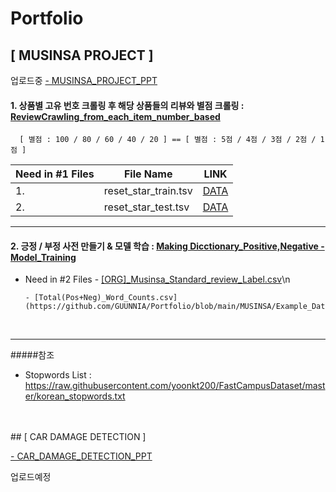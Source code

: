 # Portfolio

## [ MUSINSA PROJECT ] 
업로드중
[- MUSINSA_PROJECT_PPT](https://github.com/GUUNNIA/Portfolio/blob/main/MUSINSA/MUSINSA_PROJECT_PDF.pdf)

#### 1. 상품별 고유 번호 크롤링 후 해당 상품들의 리뷰와 별점 크롤링 : [ReviewCrawling_from_each_item_number_based](https://github.com/GUUNNIA/Portfolio/blob/main/MUSINSA/ReviewCrawling_from_each_item_number_based.ipynb)
      [ 별점 : 100 / 80 / 60 / 40 / 20 ] == [ 별점 : 5점 / 4점 / 3점 / 2점 / 1점 ]
      
| Need in #1 Files| File Name | LINK |
|-----------------|-----------|------|
|   1.  |reset_star_train.tsv| [DATA](https://github.com/GUUNNIA/Portfolio/blob/main/MUSINSA/Example_Data_File/reset_star_train.tsv) |
|   2.  |reset_star_test.tsv| [DATA](https://github.com/GUUNNIA/Portfolio/blob/main/MUSINSA/Example_Data_File/reset_star_test.tsv) |

<hr>


#### 2. 긍정 / 부정 사전 만들기 & 모델 학습 : [Making Dicctionary_Positive,Negative - Model_Training](https://github.com/GUUNNIA/Portfolio/blob/main/MUSINSA/Making_Dicctionary_Positive%2CNegative_Model_Training.ipynb)


- Need in #2 Files
      - [[ORG]_Musinsa_Standard_review_Label.csv](https://github.com/GUUNNIA/Portfolio/blob/main/MUSINSA/Example_Data_File/%5BOrg%5D_Musinsa_Standard_review_Label.csv)\n
      
      - [Total(Pos+Neg)_Word_Counts.csv](https://github.com/GUUNNIA/Portfolio/blob/main/MUSINSA/Example_Data_File/Total(Pos%2BNeg)_Word_Counts.csv)



</br>





<hr>


#####참조
- Stopwords List : https://raw.githubusercontent.com/yoonkt200/FastCampusDataset/master/korean_stopwords.txt






</br>
</br>
## [ CAR DAMAGE DETECTION ]

[- CAR_DAMAGE_DETECTION_PPT](https://github.com/GUUNNIA/Portfolio/blob/main/CAR_DAMAGE_DETECTION/car%20damage.pdf)

업로드예정
